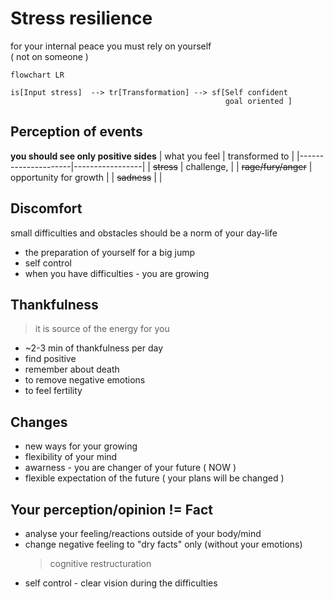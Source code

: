 # Stress resilience
for your internal peace you must rely on yourself   
( not on someone )  
```mermaid
flowchart LR

is[Input stress]  --> tr[Transformation] --> sf[Self confident
                                                goal oriented ]
```

## Perception of events
**you should see only positive sides**
|  what you feel      |  transformed to |
|---------------------|-----------------|
|     ~~stress~~      |   challenge,    |
| ~~rage/fury/anger~~ |   opportunity for growth  |
|   ~~sadness~~       |                 |

## Discomfort
small difficulties and obstacles should be a norm of your day-life
* the preparation of yourself for a big jump
* self control
* when you have difficulties - you are growing

## Thankfulness
> it is source of the energy for you
* ~2-3 min of thankfulness per day
* find positive
* remember about death
* to remove negative emotions
* to feel fertility

## Changes
* new ways for your growing
* flexibility of your mind
* awarness - you are changer of your future ( NOW )
* flexible expectation of the future ( your plans will be changed )

## Your perception/opinion != Fact
* analyse your feeling/reactions outside of your body/mind
* change negative feeling to "dry facts" only (without your emotions)
  > cognitive restructuration 
* self control - clear vision during the difficulties